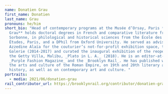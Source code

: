 ```yaml
---
name: Donatien Grau
first_name: Donatien
last_name: Grau
pronouns: he/him
short_bio: "Head of contemporary programs at the Musée d’Orsay, Paris **Donatien
  Grau** holds doctoral degrees in French and comparative literature from the
  Sorbonne, in philological and historical sciences from the École des Hautes
  Études, Paris, and a DPhil from Oxford University. He served as advisor to
  Azzedine Alaïa for the couturier’s not-for-profit exhibition space, the
  Galerie (2014-2017) and curated the inaugural exhibition of the reopening of
  the Getty Villa, Malibu, _Plato in L. A._ (2018). He is an editor-at-large of
  _Purple Fashion Magazine_ and the _Brooklyn Rail_. He has published widely on
  the arts and culture of the Roman Empire, on 19th and 20th literary and art
  history, as well as on contemporary art and culture. "
portraits:
  - media: 2021/06/donatien-grau
rail_contributor_url: https://brooklynrail.org/contributor/donatien-grau
---
```

